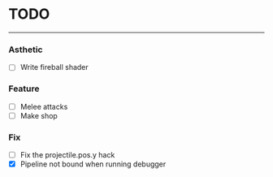 # TODO
---
### **Asthetic** ###
- [ ] Write fireball shader

### **Feature** ###
- [ ] Melee attacks
- [ ] Make shop

### **Fix** ###
- [ ] Fix the projectile.pos.y hack
- [x] Pipeline not bound when running debugger